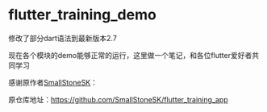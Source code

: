 # flutter_training_demo



修改了部分dart语法到最新版本2.7

现在各个模块的demo能够正常的运行，这里做一个笔记，和各位flutter爱好者共同学习



感谢原作者[SmallStoneSK](https://github.com/SmallStoneSK/flutter_training_app)：

原仓库地址：https://github.com/SmallStoneSK/flutter_training_app
